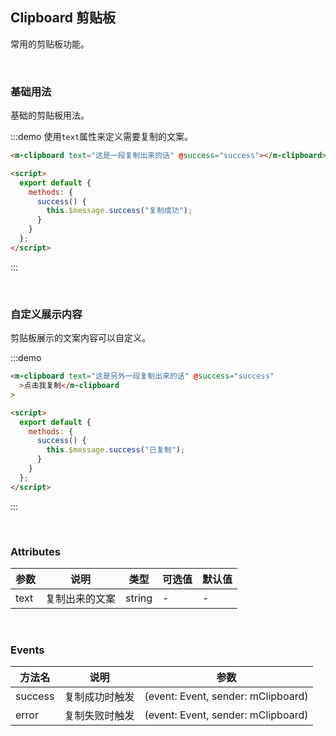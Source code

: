 ## Clipboard 剪贴板

常用的剪贴板功能。

<br />

### 基础用法

基础的剪贴板用法。

:::demo 使用`text`属性来定义需要复制的文案。

```html
<m-clipboard text="这是一段复制出来的话" @success="success"></m-clipboard>

<script>
  export default {
    methods: {
      success() {
        this.$message.success("复制成功");
      }
    }
  };
</script>
```

:::

<br />

### 自定义展示内容

剪贴板展示的文案内容可以自定义。

:::demo

```html
<m-clipboard text="这是另外一段复制出来的话" @success="success"
  >点击我复制</m-clipboard
>

<script>
  export default {
    methods: {
      success() {
        this.$message.success("已复制");
      }
    }
  };
</script>
```

:::

<br />

### Attributes

| 参数 | 说明           | 类型   | 可选值 | 默认值 |
| ---- | -------------- | ------ | ------ | ------ |
| text | 复制出来的文案 | string | -      | -      |

<br />

### Events

| 方法名  | 说明           | 参数                               |
| ------- | -------------- | ---------------------------------- |
| success | 复制成功时触发 | (event: Event, sender: mClipboard) |
| error   | 复制失败时触发 | (event: Event, sender: mClipboard) |

